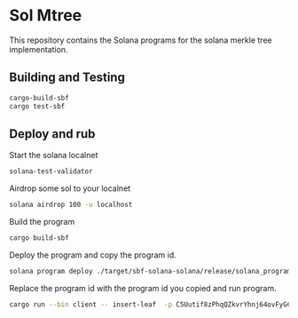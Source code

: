 # Sol Mtree

  This repository contains the Solana programs for the solana merkle tree implementation.

## Building and Testing

  ```sh
  cargo-build-sbf
  cargo test-sbf
  ```
  
## Deploy and rub

Start the solana localnet

```sh
solana-test-validator
```

Airdrop some sol to your localnet
```sh
solana airdrop 100 -u localhost
```

Build the program

```sh
cargo build-sbf
```

Deploy the program and copy the program id.

```sh
solana program deploy ./target/sbf-solana-solana/release/solana_program_mtree.so
```
  
Replace the program id with the program id you copied and run program.
```sh
cargo run --bin client -- insert-leaf  -p C5Uutif8zPhqQZkvrYhnj64ovFyGCRiAexLUuTrvuvGi "hello world"
```